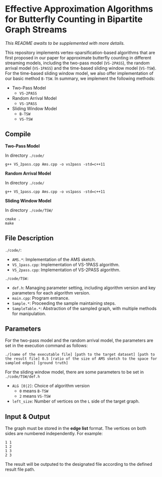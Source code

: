 
# Effective Approximation Algorithms for Butterfly Counting in Bipartite Graph Streams

*This README awaits to be supplemented with more details.*

This repository implements vertex-sparsification-based algorithms that are first proposed in our paper for approximate butterfly counting in different streaming models, including the two-pass model (`VS-2PASS`), the random arrival model (`VS-1PASS`) and the time-based sliding window model (`VS-TSW`). For the time-based sliding window model, we also offer implementation of our basic method `B-TSW`. In summary, we implement the following methods: 

-  Two-Pass Model
   -  `VS-2PASS`
-  Random Arrival Model
   -  `VS-1PASS`
-  Sliding Window Model
   -  `B-TSW`
   -  `VS-TSW`

## Compile

**Two-Pass Model**

In directory `./code/`

```shell
g++ VS_2pass.cpp Ams.cpp -o vs2pass -std=c++11
```

**Random Arrival Model**

In directory `./code/`

```shell
g++ VS_1pass.cpp Ams.cpp -o vs1pass -std=c++11
```

**Sliding Window Model**

In directory `./code/TSW/`

```shell
cmake .
make
```

## File Description

`./code/`:

-  `AMS.*`: Implementation of the AMS sketch.
-  `VS_1pass.cpp`: Implementation of VS-1PASS algorithm.
-  `VS_2pass.cpp`: Implementation of VS-2PASS algorithm.

`./code/TSW:`

- `def.h`: Managing parameter setting, including algorithm version and key parameters for each algorithm version.
- `main.cpp`: Program entrance.
- `Sample.*`: Proceeding the sample maintaining steps.
- `SampleTable.*`: Abstraction of the sampled graph, with multiple methods for manipulation.

## Parameters

For the two-pass model and the random arrival model, the parameters are set in the execution command as follows:

```
./[name of the executable file] [path to the target dataset] [path to the result file] 0.5 [ratio of the size of AMS sketch to the space for sampled edges] [ground truth]
```

For the sliding window model, there are some parameters to be set in `./code/TSW/def.h`

-  `ALG [0|2]`: Choice of algorithm version
   -  `0` means `B-TSW`
   -  `2` means `VS-TSW`
-  `left_size`: Number of vertices on the `L` side of the target graph.

## Input & Output

The graph must be stored in the **edge list** format. The vertices on both sides are numbered independently. For example:

```
1 1
1 2
1 3
2 3
```

The result will be outputed to the designated file according to the defined result file path.

